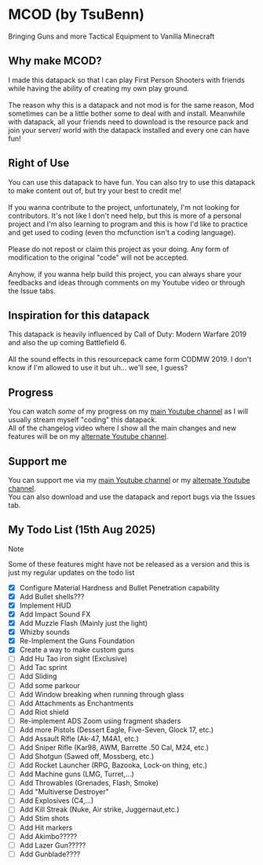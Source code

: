 # MCOD (by TsuBenn)
Bringing Guns and more Tactical Equipment to Vanilla Minecraft

## Why make MCOD?
I made this datapack so that I can play First Person Shooters with friends while having the ability of creating my own play ground.\
\
The reason why this is a datapack and not mod is for the same reason, Mod sometimes can be a little bother some to deal with and install. Meanwhile with datapack, all your friends need to download is the resource pack and join your server/ world with the datapack installed and every one can have fun!

## Right of Use
You can use this datapack to have fun. You can also try to use this datapack to make content out of, but try your best to credit me!\
\
If you wanna contribute to the project, unfortunately, I'm not looking for contributors. It's not like I don't need help, but this is more of a personal project and I'm also learning to program and this is how I'd like to practice and get used to coding (even tho mcfunction isn't a coding language).\
\
Please do not repost or claim this project as your doing. Any form of modification to the original "code" will not be accepted.\
\
Anyhow, if you wanna help build this project, you can always share your feedbacks and ideas through comments on my Youtube video or through the Issue tabs.

## Inspiration for this datapack
This datapack is heavily influenced by Call of Duty: Modern Warfare 2019 and also the up coming Battlefield 6.\
\
All the sound effects in this resourcepack came form CODMW 2019. I don't know if I'm allowed to use it but uh... we'll see, I guess?

## Progress
You can watch *some* of my progress on my [main Youtube channel](youtube.com/@pham_benn) as I will usually stream myself "coding" this datapack.\
All of the changelog video where I show all the main changes and new features will be on my [alternate Youtube channel](https://www.youtube.com/@tsubenn4423).

## Support me
You can support me via my [main Youtube channel](youtube.com/@pham_benn) or my [alternate Youtube channel](https://www.youtube.com/@tsubenn4423).\
You can also download and use the datapack and report bugs via the Issues tab.

## My Todo List (15th Aug 2025)
> [!Note]
> Some of these features might have not be released as a version and this is just my regular updates on the todo list

- [x] Configure Material Hardness and Bullet Penetration capability
- [x] Add Bullet shells???
- [x] Implement HUD
- [x] Add Impact Sound FX
- [x] Add Muzzle Flash (Mainly just the light)
- [x] Whizby sounds
- [x] Re-Implement the Guns Foundation
- [x] Create a way to make custom guns
- [ ] Add Hu Tao iron sight (Exclusive)
- [ ] Add Tac sprint
- [ ] Add Sliding
- [ ] Add some parkour
- [ ] Add Window breaking when running through glass
- [ ] Add Attachments as Enchantments
- [ ] Add Riot shield
- [ ] Re-implement ADS Zoom using fragment shaders
- [ ] Add more Pistols (Dessert Eagle, Five-Seven, Glock 17, etc.)
- [ ] Add Assault Rifle (Ak-47, M4A1, etc.)
- [ ] Add Sniper Rifle (Kar98, AWM, Barrette .50 Cal, M24, etc.)
- [ ] Add Shotgun (Sawed off, Mossberg, etc.)
- [ ] Add Rocket Launcher (RPG, Bazooka, Lock-on thing, etc.)
- [ ] Add Machine guns (LMG, Turret,...)
- [ ] Add Throwables (Grenades, Flash, Smoke)
- [ ] Add "Multiverse Destroyer"
- [ ] Add Explosives (C4,...)
- [ ] Add Kill Streak (Nuke, Air strike, Juggernaut,etc.)
- [ ] Add Stim shots
- [ ] Add Hit markers
- [ ] Add Akimbo?????
- [ ] Add Lazer Gun?????
- [ ] Add Gunblade????
